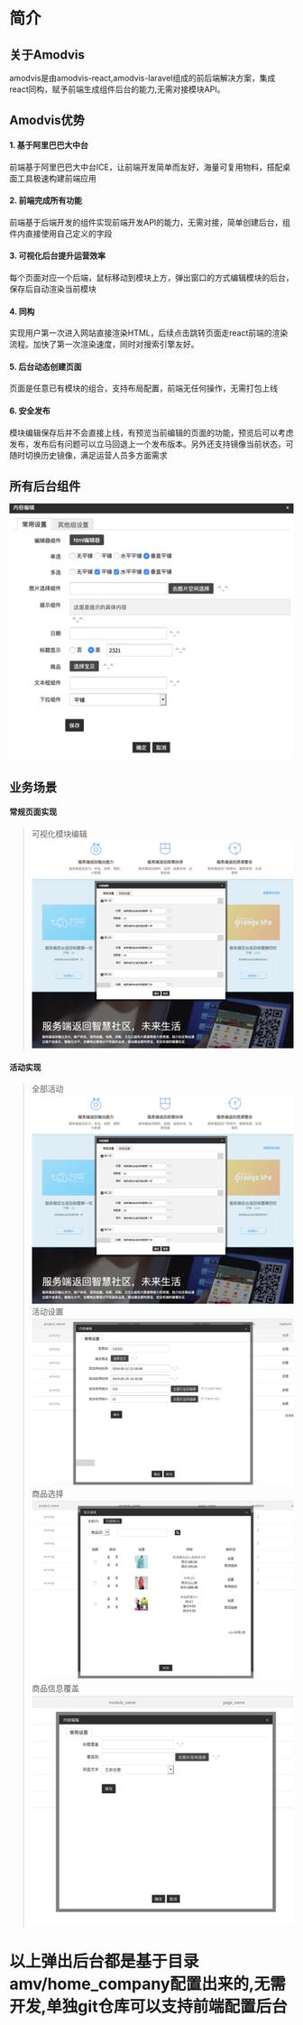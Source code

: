 # 简介

## 关于Amodvis

amodvis是由amodvis-react,amodvis-laravel组成的前后端解决方案，集成react同构，赋予前端生成组件后台的能力,无需对接模块API。

## Amodvis优势
#### 1. 基于阿里巴巴大中台
前端基于阿里巴巴大中台ICE，让前端开发简单而友好，海量可复用物料，搭配桌面工具极速构建前端应用
#### 2. 前端完成所有功能
前端基于后端开发的组件实现前端开发API的能力，无需对接，简单创建后台，组件内直接使用自己定义的字段
#### 3. 可视化后台提升运营效率
每个页面对应一个后端，鼠标移动到模块上方，弹出窗口的方式编辑模块的后台，保存后自动渲染当前模块
#### 4. 同构
实现用户第一次进入网站直接渲染HTML，后续点击跳转页面走react前端的渲染流程。加快了第一次渲染速度，同时对搜索引擎友好。
#### 5. 后台动态创建页面
页面是任意已有模块的组合，支持布局配置，前端无任何操作，无需打包上线
#### 6. 安全发布
模块编辑保存后并不会直接上线，有预览当前编辑的页面的功能，预览后可以考虑发布，发布后有问题可以立马回退上一个发布版本。另外还支持镜像当前状态，可随时切换历史镜像，满足运营人员多方面需求

## 所有后台组件

![所有组件](https://github.com/amodvis/amodvis/blob/master/readme/images/all_component.png?raw=1)

## 业务场景

#### 常规页面实现
> 可视化模块编辑
![可视化模块编辑](https://github.com/amodvis/amodvis/blob/master/readme/images/模块编辑.png?raw=1)
#### 活动实现
> 全部活动
![全部活动](https://github.com/amodvis/amodvis/blob/master/readme/images/模块编辑.png?raw=1)
> 活动设置
![活动设置](https://github.com/amodvis/amodvis/blob/master/readme/images/活动设置.png?raw=1)
> 商品选择
![商品选择](https://github.com/amodvis/amodvis/blob/master/readme/images/选择商品.png?raw=1)
> 商品信息覆盖
![商品信息覆盖](https://github.com/amodvis/amodvis/blob/master/readme/images/模块商品信息覆盖.png?raw=1)

# 以上弹出后台都是基于目录amv/home_company配置出来的,无需开发,单独git仓库可以支持前端配置后台
